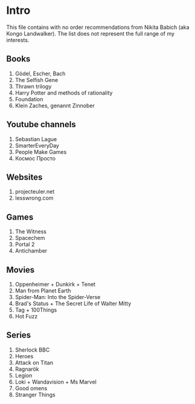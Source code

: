 # Intro
This file contains with no order recommendations from Nikita Babich (aka Kongo Landwalker). The list does not represent the full range of my interests.

## Books
1. Gödel, Escher, Bach
2. The Selfish Gene
3. Thrawn trilogy
4. Harry Potter and methods of rationality
5. Foundation
6. Klein Zaches, genannt Zinnober

## Youtube channels
1. Sebastian Lague
2. SmarterEveryDay
3. People Make Games
4. Космос Просто

## Websites
1. projecteuler.net
2. lesswrong.com

## Games
1. The Witness
2. Spacechem
3. Portal 2
4. Antichamber

## Movies
1. Oppenheimer + Dunkirk + Tenet
3. Man from Planet Earth
4. Spider-Man: Into the Spider-Verse
5. Brad's Status + The Secret Life of Walter Mitty
6. Tag + 100Things
7. Hot Fuzz

## Series
1. Sherlock BBC
2. Heroes
3. Attack on Titan
4. Ragnarök
5. Legion
6. Loki + Wandavision + Ms Marvel
7. Good omens
8. Stranger Things

